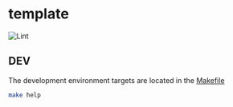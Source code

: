 # template

![Lint](https://github.com/AndreasAugustin/actions-template-sync/workflows/Lint/badge.svg)

## DEV

The development environment targets are located in the [Makefile](Makefile)

```bash
make help
```
